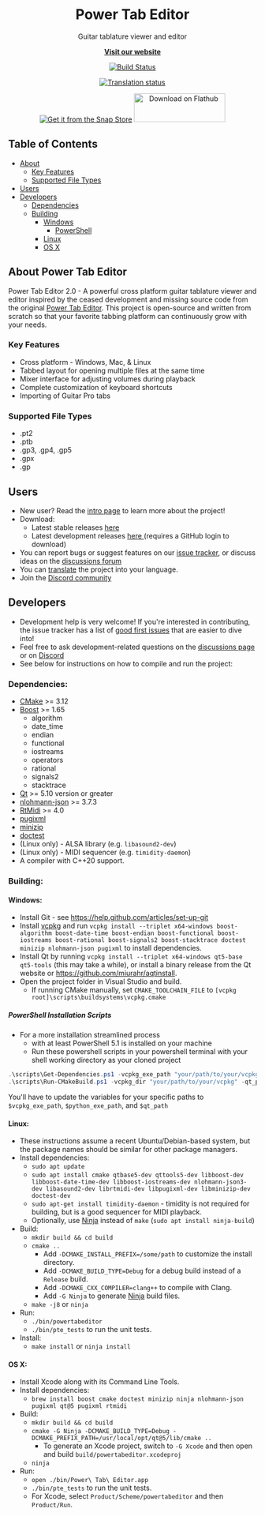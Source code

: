 <h1 align="center">
  <b>
    Power Tab Editor
  </b>
</h1>

<p align="center"> Guitar tablature viewer and editor </p>
<p align="center"><a href="https://powertab.github.io/"><b>Visit our website</b></a></p>

<div align="center">

  [![Build Status](https://github.com/powertab/powertabeditor/workflows/Build/badge.svg)](https://github.com/powertab/powertabeditor/actions)

  [![Translation status](https://hosted.weblate.org/widgets/powertabeditor/-/powertabeditor/287x66-white.png)](https://hosted.weblate.org/engage/powertabeditor/)

  [![Get it from the Snap Store](https://snapcraft.io/static/images/badges/en/snap-store-black.svg)](https://snapcraft.io/powertabeditor)
  <a href='https://flathub.org/apps/details/com.github.powertab.powertabeditor'><img width='185' height='58' alt='Download on Flathub' src='https://flathub.org/assets/badges/flathub-badge-en.png'/></a>
</div>


## Table of Contents

  - [About](#about-power-tab-editor)
    - [Key Features](#key-features)
    - [Supported File Types](#supported-file-types)
  - [Users](#users)
  - [Developers](#developers)
    - [Dependencies](#dependencies)
    - [Building](#building)
      - [Windows](#windows)
        - [PowerShell](#powershell-installation-scripts)
      - [Linux](#linux)
      - [OS X](#os-x)


## About Power Tab Editor
Power Tab Editor 2.0 - A powerful cross platform guitar tablature viewer and editor inspired by the ceased development and missing source code from the original [Power Tab Editor](http://www.power-tab.net/guitar.php). This project is open-source and written from scratch so that your favorite tabbing platform can continuously grow with your needs.

### Key Features
- Cross platform - Windows, Mac, & Linux
- Tabbed layout for opening multiple files at the same time
- Mixer interface for adjusting volumes during playback
- Complete customization of keyboard shortcuts
- Importing of Guitar Pro tabs

### Supported File Types
- .pt2
- .ptb
- .gp3, .gp4, .gp5
- .gpx
- .gp

## Users
* New user? Read the [intro page](https://github.com/powertab/powertabeditor/wiki/Power-Tab-Editor-2.0,-Here-at-last!) to learn more about the project!
* Download:
  - Latest stable releases [ here ](https://github.com/powertab/powertabeditor/releases)
  - Latest development releases [ here ](https://github.com/powertab/powertabeditor/actions) (requires a GitHub login to download)
* You can report bugs or suggest features on our [issue tracker](https://github.com/powertab/powertabeditor/issues), or discuss ideas on the [discussions forum](https://github.com/powertab/powertabeditor/discussions)
* You can [translate](https://hosted.weblate.org/engage/powertabeditor/) the project into your language.
* Join the [Discord community](https://discord.gg/mpXfquuzxe)

## Developers
* Development help is very welcome! If you're interested in contributing, the issue tracker has a list of [good first issues](https://github.com/powertab/powertabeditor/issues?q=is%3Aissue+is%3Aopen+label%3A%22good+first+issue%22) that are easier to dive into!
* Feel free to ask development-related questions on the [discussions page](https://github.com/powertab/powertabeditor/discussions) or on [Discord](https://discord.gg/mpXfquuzxe)
* See below for instructions on how to compile and run the project:

### Dependencies:
* [CMake](http://www.cmake.org/) >= 3.12
* [Boost](http://www.boost.org/) >= 1.65
  * algorithm
  * date_time
  * endian
  * functional
  * iostreams
  * operators
  * rational
  * signals2
  * stacktrace
* [Qt](http://qt-project.org/) >= 5.10 version or greater
* [nlohmann-json](https://github.com/nlohmann/json) >= 3.7.3
* [RtMidi](https://www.music.mcgill.ca/~gary/rtmidi/) >= 4.0
* [pugixml](https://pugixml.org/)
* [minizip](https://github.com/madler/zlib)
* [doctest](https://github.com/onqtam/doctest)
* (Linux only) - ALSA library (e.g. `libasound2-dev`)
* (Linux only) - MIDI sequencer (e.g. `timidity-daemon`)
* A compiler with C++20 support.

### Building:
#### Windows:
* Install Git - see https://help.github.com/articles/set-up-git
* Install [vcpkg](https://github.com/microsoft/vcpkg) and run `vcpkg install --triplet x64-windows boost-algorithm boost-date-time boost-endian boost-functional boost-iostreams boost-rational boost-signals2 boost-stacktrace doctest minizip nlohmann-json pugixml` to install dependencies.
* Install Qt by running `vcpkg install --triplet x64-windows qt5-base qt5-tools` (this may take a while), or install a binary release from the Qt website or https://github.com/miurahr/aqtinstall.
* Open the project folder in Visual Studio and build.
  * If running CMake manually, set `CMAKE_TOOLCHAIN_FILE` to `[vcpkg root]\scripts\buildsystems\vcpkg.cmake`

##### PowerShell Installation Scripts
* For a more installation streamlined process
  - with at least PowerShell 5.1 is installed on your machine
  - Run these powershell scripts in your powershell terminal with your shell working directory as your cloned project
```powershell
.\scripts\Get-Dependencies.ps1 -vcpkg_exe_path "your/path/to/your/vcpkg.exe" -python_exe_path "your/path/to/your/python.exe";
.\scripts\Run-CMakeBuild.ps1 -vcpkg_dir "your/path/to/your/vcpkg" -qt_path "your/path/to/qt";
```
You'll have to update the variables for your specific paths to `$vcpkg_exe_path`, `$python_exe_path`, and `$qt_path`


#### Linux:
* These instructions assume a recent Ubuntu/Debian-based system, but the package names should be similar for other package managers.
* Install dependencies:
  * `sudo apt update`
  * `sudo apt install cmake qtbase5-dev qttools5-dev libboost-dev libboost-date-time-dev libboost-iostreams-dev nlohmann-json3-dev libasound2-dev librtmidi-dev libpugixml-dev libminizip-dev doctest-dev`
  * `sudo apt-get install timidity-daemon` - timidity is not required for building, but is a good sequencer for MIDI playback.
  * Optionally, use [Ninja](http://martine.github.io/ninja/) instead of `make` (`sudo apt install ninja-build`)
* Build:
  * `mkdir build && cd build`
  * `cmake ..`
    * Add `-DCMAKE_INSTALL_PREFIX=/some/path` to customize the install directory.
    * Add `-DCMAKE_BUILD_TYPE=Debug` for a debug build instead of a `Release` build.
    * Add `-DCMAKE_CXX_COMPILER=clang++` to compile with Clang.
    * Add `-G Ninja` to generate [Ninja](http://martine.github.io/ninja/) build files.
  * `make -j8` or `ninja`
* Run:
  * `./bin/powertabeditor`
  * `./bin/pte_tests` to run the unit tests.
* Install:
  * `make install` or `ninja install`

#### OS X:
* Install Xcode along with its Command Line Tools.
* Install dependencies:
  * `brew install boost cmake doctest minizip ninja nlohmann-json pugixml qt@5 pugixml rtmidi`
* Build:
  * `mkdir build && cd build`
  * `cmake -G Ninja -DCMAKE_BUILD_TYPE=Debug -DCMAKE_PREFIX_PATH=/usr/local/opt/qt@5/lib/cmake ..`
    * To generate an Xcode project, switch to `-G Xcode` and then open and build `build/powertabeditor.xcodeproj`
  * `ninja`
* Run:
  * `open ./bin/Power\ Tab\ Editor.app`
  * `./bin/pte_tests` to run the unit tests.
  * For Xcode, select `Product/Scheme/powertabeditor` and then `Product/Run`.
